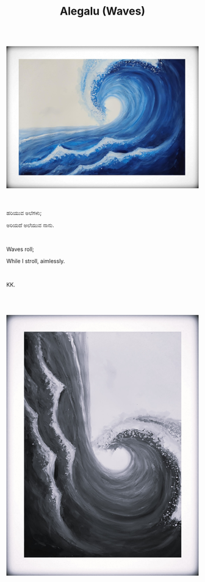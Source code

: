 <h1 align="center"> Alegalu (Waves) </h1>

<br>

<h1 align="center">

<img src="images/Alegalhu.jpg">

</h1>

<br>

ಹರಿಯುವ ಅಲೆಗಳು;

ಅರಿಯದೆ ಅಲೆಯುವ ನಾನು.

<br>

Waves roll;

While I stroll, aimlessly.

<br>

KK.

<br>

<h1 align="center">

<img src="images/Alegalhu%20BW.jpg">

</h1>


<br>

